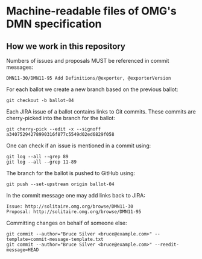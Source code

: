 Machine-readable files of OMG's DMN specification
=================================================

How we work in this repository
------------------------------

Numbers of issues and proposals MUST be referenced in commit messages:

    DMN11-30/DMN11-95 Add Definitions/@exporter, @exporterVersion
    

For each ballot we create a new branch based on the previous ballot:

    git checkout -b ballot-04

Each JIRA issue of a ballot contains links to Git commits. These commits are cherry-picked into the branch for the ballot:

    git cherry-pick --edit -x --signoff a34075294278990316f877c5549d02ed6829f058

One can check if an issue is mentioned in a commit using:

    git log --all --grep 89
    git log --all --grep 11-89

The branch for the ballot is pushed to GitHub using:

    git push --set-upstream origin ballot-04

In the commit message one may add links back to JIRA:

```
Issue: http://solitaire.omg.org/browse/DMN11-30
Proposal: http://solitaire.omg.org/browse/DMN11-95
```

Committing changes on behalf of someone else:

    git commit --author="Bruce Silver <bruce@example.com>" --template=commit-message-template.txt
    git commit --author="Bruce Silver <bruce@example.com>" --reedit-message=HEAD